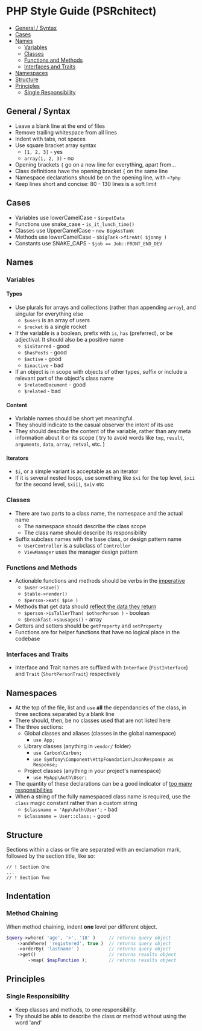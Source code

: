 # PHP Style Guide (PSRchitect)

- [General / Syntax](#general--syntax)
- [Cases](#cases)
- [Names](#names)
  - [Variables](#variables)
  - [Classes](#classes)
  - [Functions and Methods](#functions-and-methods)
  - [Interfaces and Traits](#interfaces-and-traits)
- [Namespaces](#namespaces)
- [Structure](#structure)
- [Principles](#principles)
  - [Single Responsibility](#single-responsibility)

## General / Syntax

- Leave a blank line at the end of files
- Remove trailing whitespace from all lines
- Indent with tabs, not spaces
- Use square bracket array syntax
  - `[1, 2, 3]` - yes
  - `array(1, 2, 3)` - no
- Opening brackets `{` go on a new line for everything, apart from…
- Class definitions have the opening bracket `{` on the same line
- Namespace declarations should be on the opening line, with `<?php`
- Keep lines short and concise: 80 - 130 lines is a soft limit

## Cases

- Variables use lowerCamelCase - `$inputData`
- Functions use snake_case - `is_it_lunch_time()`
- Classes use UpperCamelCase - `new BigAssTank`
- Methods use lowerCamelCase - `$bigTank->fireAt( $jonny )`
- Constants use SNAKE_CAPS - `$job == Job::FRONT_END_DEV`

## Names

### Variables

#### Types

- Use plurals for arrays and collections (rather than appending `array`), and singular for everything else
  - `$users` is an array of users
  - `$rocket` is a single rocket
- If the variable is a boolean, prefix with `is`, `has` (preferred), or be adjectival. It should also be a positive name
  - `$isStarred` - good
  - `$hasPosts` - good
  - `$active` - good
  - `$inactive` - bad
- If an object is in scope with objects of other types, suffix or include a relevant part of the object's class name
  - `$relatedDocument` - good
  - `$related` - bad

#### Content

- Variable names should be short yet meaningful.
- They should indicate to the casual observer the intent of its use
- They should describe the content of the variable, rather than any meta information about it or its scope ( try to avoid words like `tmp`, `result`, `arguments`, `data`, `array`, `retval`, etc. )

#### Iterators

- `$i`, or a simple variant is acceptable as an iterator
- If it is several nested loops, use something like `$xi` for the top level, `$xii` for the second level, `$xiii`, `$xiv` etc

### Classes

- There are two parts to a class name, the namespace and the actual name
  - The namespace should describe the class scope
  - The class name should describe its responsibility
- Suffix subclass names with the base class, or design pattern name
  - `UserController` is a subclass of `Controller`
  - `ViewManager` uses the manager design pattern

### Functions and Methods

- Actionable functions and methods should be verbs in the [imperative](http://en.wikipedia.org/wiki/Imperative_mood)
  - `$user->save()`
  - `$table->render()`
  - `$person->eat( $pie )`
- Methods that get data should [reflect the data they return](#types)
  - `$person->isTallerThan( $otherPerson )` - boolean
  - `$breakfast->sausages()` - array
- Getters and setters should be `getProperty` and `setProperty`
- Functions are for helper functions that have no logical place in the codebase

### Interfaces and Traits

- Interface and Trait names are suffixed with `Interface` (`FistInterface`) and `Trait` (`ShortPersonTrait`) respectively

## Namespaces

- At the top of the file, list and `use` **all** the dependancies of the class, in three sections separated by a blank line
- There should, then, be no classes used that are not listed here
- The three sections:
  - Global classes and aliases (classes in the global namespace)
    - `use App;`
  - Library classes (anything in `vendor/` folder)
    - `use Carbon\Carbon;`
    - `use Symfony\Component\HttpFoundation\JsonResponse as Response;`
  - Project classes (anything in your project's namespace)
    - `use MyApp\Auth\User;`
- The quantity of these declarations can be a good indicator of [too many responsibilities](#single-responsibility)
- When a string of the fully namespaced class name is required, use the `class` magic constant rather than a custom string
  - `$classname = 'App\Auth\User';` - bad
  - `$classname = User::class;` - good

## Structure

Sections within a class or file are separated with an exclamation mark, followed by the section title, like so:

    // ! Section One
    ...
    // ! Section Two

## Indentation

### Method Chaining

When method chaining, indent **one** level per different object.

```php
$query->where( 'age', '>', '18' )     // returns query object
    ->andWhere( 'registered', true )  // returns query object
    ->orderBy( 'lastname' )           // returns query object
    ->get()                           // returns results object
        ->map( $mapFunction );        // returns results object
```

## Principles

### Single Responsibility

- Keep classes and methods, to one responsibility.
- Try should be able to describe the class or method without using the word 'and'
